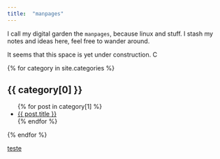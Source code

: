 ```yaml
---
title:  "manpages"
---
```

I call my digital garden the ``manpages``, because linux and stuff. I stash my notes and ideas here, feel free to wander around.

It seems that this space is yet under construction. C

{% for category in site.categories %}
  <h2>{{ category[0] }}</h2>
  <ul>
    {% for post in category[1] %}
      <li><a href="{{ post.url }}">{{ post.title }}</a></li>
    {% endfor %}
  </ul>
{% endfor %}

[teste](linux/test123)